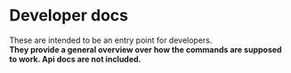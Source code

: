 # Developer docs

These are intended to be an entry point for developers.<br />
**They provide a general overview over how the commands are supposed to work.
Api docs are not included.**
